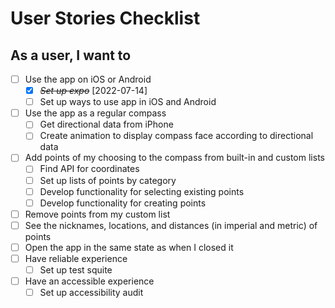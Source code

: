 # User Stories Checklist

## As a user, I want to

- [ ] Use the app on iOS or Android
  - [x] ~~_Set up expo_~~ [2022-07-14]
  - [ ] Set up ways to use app in iOS and Android
- [ ] Use the app as a regular compass
  - [ ] Get directional data from iPhone
  - [ ] Create animation to display compass face according to directional data
- [ ] Add points of my choosing to the compass from built-in and custom lists
  - [ ] Find API for coordinates
  - [ ] Set up lists of points by category
  - [ ] Develop functionality for selecting existing points
  - [ ] Develop functionality for creating points
- [ ] Remove points from my custom list
- [ ] See the nicknames, locations, and distances (in imperial and metric) of points
- [ ] Open the app in the same state as when I closed it
- [ ] Have reliable experience
  - [ ] Set up test squite
- [ ] Have an accessible experience
  - [ ] Set up accessibility audit
